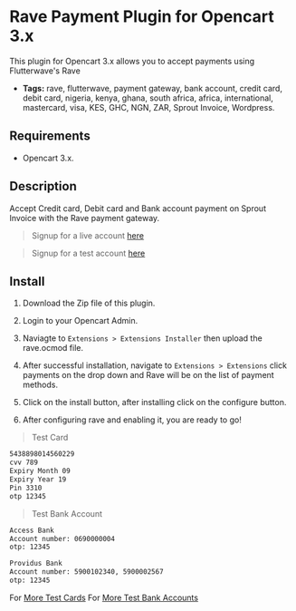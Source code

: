 # Rave Payment Plugin for Opencart 3.x
This plugin for Opencart 3.x allows you to accept payments using Flutterwave's Rave

 - **Tags:** rave, flutterwave, payment gateway, bank account, credit card, debit card, nigeria, kenya, ghana, south africa, africa, international, mastercard, visa, KES, GHC, NGN, ZAR, Sprout Invoice, Wordpress.


## Requirements

- Opencart 3.x.

## Description

Accept Credit card, Debit card and Bank account payment on Sprout Invoice with the Rave payment gateway.

> Signup for a live account [here](https://rave.flutterwave.com)

> Signup for a test account [here](https://ravesandbox.flutterwave.com/)


## Install
1. Download the Zip file of this plugin.

2. Login to your Opencart Admin.

3. Naviagte to `Extensions > Extensions Installer` then upload the rave.ocmod file.

3.  After successful installation, navigate to `Extensions > Extensions` click payments on the drop down and Rave will be on the list of payment methods.

4. Click on the install button, after installing click on the configure button.

5. After configuring rave and enabling it, you are ready to go!

>Test Card

```bash
5438898014560229
cvv 789
Expiry Month 09
Expiry Year 19
Pin 3310
otp 12345
```

>Test Bank Account

```bash
Access Bank
Account number: 0690000004
otp: 12345
```

```bash
Providus Bank
Account number: 5900102340, 5900002567
otp: 12345
``` 
For [More Test Cards](https://flutterwavedevelopers.readme.io/docs/test-cards)
For [More Test Bank Accounts](https://flutterwavedevelopers.readme.io/docs/test-bank-accounts)